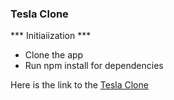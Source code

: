 ### Tesla Clone
*** Initiaiization ***
- Clone the app
- Run npm install for dependencies

 Here is the link to the [Tesla Clone](https://britonkyalo.github.io/Tesla-October-2025/)
